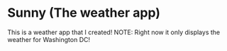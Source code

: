 # Sunny (The weather app)

This is a weather app that I created! NOTE: Right now it only displays the weather for Washington DC!
